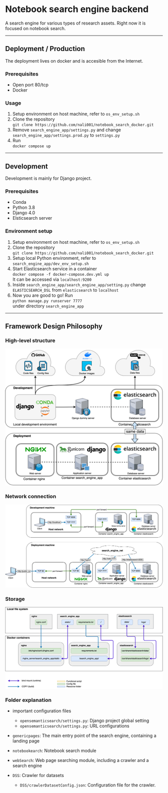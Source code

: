 # Notebook search engine backend
A search engine for various types of research assets. 
Right now it is focused on notebook search. 

------------------------------------------------------------------------------------------------------

## Deployment / Production
The deployment lives on docker and is accesible from the Internet. 

### Prerequisites 
- Open port 80/tcp
- Docker

### Usage
1. Setup environment on host machine, refer to `os_env_setup.sh`
2. Clone the repository \
`git clone https://github.com/nali001/notebook_search_docker.git`
3. Remove `search_engine_app/settings.py` and change `search_engine_app/settings.prod.py` to `settings.py`
3. Run \
`docker compose up`


------------------------------------------------------------------------------------------------------


## Development
Development is mainly for Django project.  

### Prerequisites 
- Conda
- Python 3.8
- Django 4.0
- Elsticsearch server


### Environment setup
1. Setup environment on host machine, refer to `os_env_setup.sh`
2. Clone the repository \
`git clone https://github.com/nali001/notebook_search_docker.git`
2. Setup local Python environment, refer to `search_engine_app/dev_env_setup.sh`
3. Start Elasticsearch service in a container \
`docker compose -f docker-compose.dev.yml up` \
It can be accessed via `localhost:9200`
4. Inside `search_engine_app/search_engine_app/setting.py` change `ELASTICSEARCH_DSL` from `elasticsearch` to `localhost`
5. Now you are good to go! Run \
`python manage.py runserver 7777` \
under directory `search_engine_app`

------------------------------------------------------------------------------------------------------
## Framework Design Philosophy 

### High-level structure 
![high-level structure](readme/high_level_structure.png)

### Network connection 
![high-level structure](readme/network.png)

### Storage 
![high-level structure](readme/storage.png)



### Folder explanation
+ important configuration files
    - `opensemanticsearch/settings.py`: Django project global setting
    - `opensemanticsearch/settings.py`: URL configurations

+ `genericpages`: The main entry point of the search engine, containing a landing page

+ `notebookearch`: Notebook search module
+ `webSearch`: Web page searching module, including a crawler and a search engine
+ `DSS`: Crawler for datasets
    - `DSS/crawlerDatasetConfig.json`: Configuration file for the crawler. 